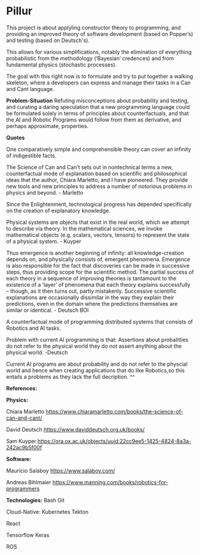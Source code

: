 # Pillur
This project is about applyling constructor theory to programming, 
and providing an improved theory of software development (based on Popper’s) and testing (based on Deutsch's).

This allows for various simplifications, 
notably the elimination of everything probabilistic from the methodology (‘Bayesian’ credences) and from fundamental physics (stochastic processes).

The goal with this right now is to formulate and try to put together a walking skeleton, where a developers can express and manage their tasks in a Can and Cant language.

**Problem-Situation**
Refuting misconceptions about probability and testing, and curating a daring speculation that a new programming language could be formulated solely in terms of principles about counterfactuals, and that the AI and Robotic Programs would follow from them as derivative, and perhaps approximate, properties.  

**Quotes**

One comparatively simple and comprehensible theory can cover an infinity of indigestible facts.

The Science of Can and Can’t sets out in nontechnical terms a new,
counterfactual mode of explanation based on scientific and philosophical
ideas that the author, Chiara Marletto, and I have pioneered. They provide
new tools and new principles to address a number of notorious problems in
physics and beyond. - Marletto


Since the Enlightenment, technological progress has depended specifically on the creation of explanatory knowledge.


Physical systems are objects that exist in the real world, which we attempt to describe via
theory. In the mathematical sciences, we invoke mathematical objects (e.g. scalars, vectors, 
tensors) to represent the state of a physical system. - Kuyper

Thus emergence is another beginning of infinity: all knowledge-creation
depends on, and physically consists of, emergent phenomena.
Emergence is also responsible for the fact that discoveries can be made in successive steps, thus providing scope for the scientific method. The partial success of each theory in a sequence of improving
theories is tantamount to the existence of a ‘layer’ of phenomena that
each theory explains successfully – though, as it then turns out, partly mistakenly.
Successive scientific explanations are occasionally dissimilar in the
way they explain their predictions, even in the domain where the
predictions themselves are similar or identical. - Deutsch BOI

A counterfactual mode of programming distributed systems that consists of Robotics and AI tasks.

Problem with current AI programming is that:
Assertions about probalitlies do not refer to the physical world they do not assert anything about the physical world. -Deutsch

Current AI programs are about probability and do not refer to the physcial world and hence when creating applications that do like Robotics,so this entails a problems as they lack the full decription. ^^

**References:**

**Physics:**

Chiara Marletto https://www.chiaramarletto.com/books/the-science-of-can-and-cant/

David Deutsch   https://www.daviddeutsch.org.uk/books/

Sam Kuyper https://ora.ox.ac.uk/objects/uuid:22cc9ee5-1425-4824-8a3a-242ac9b5f00f

**Software:**

Mauricio Salaboy https://www.salaboy.com/

Andreas Bihlmaier https://www.manning.com/books/robotics-for-programmers


**Technologies:**
Bash
Git

Cloud-Native:
Kubernetes
Tekton

React

Tensorflow
Keras

ROS 





